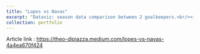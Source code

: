 ```yaml
---
title: "Lopes vs Navas"
excerpt: "Dataviz: season data comparison between 2 goalkeepers.<br/><img src='/images/lopes_navas.jpg'>"
collection: portfolio
---
```


Article link : https://theo-dipiazza.medium.com/lopes-vs-navas-4a4ea670f424

